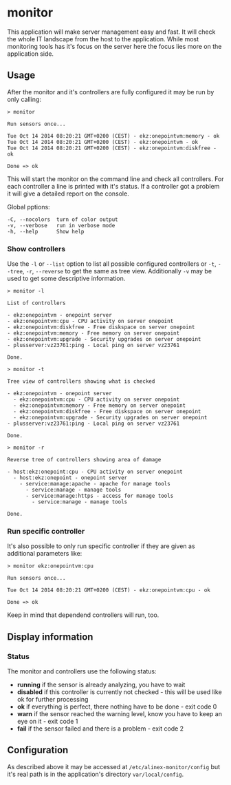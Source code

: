 monitor
=================================================

This application will make server management easy and fast. It will check the
whole IT landscape from the host to the application. While most monitoring
tools has it's focus on the server here the focus lies more on the application
side.

Usage
-------------------------------------------------
After the monitor and it's controllers are fully configured it may be run by
only calling:

    > monitor

    Run sensors once...

    Tue Oct 14 2014 08:20:21 GMT+0200 (CEST) - ekz:onepointvm:memory - ok
    Tue Oct 14 2014 08:20:21 GMT+0200 (CEST) - ekz:onepointvm - ok
    Tue Oct 14 2014 08:20:21 GMT+0200 (CEST) - ekz:onepointvm:diskfree - ok

    Done => ok

This will start the monitor on the command line and check all controllers. For each
controller a line is printed with it's status.
If a controller got a problem it will give a detailed report on the console.

Global pptions:

    -C, --nocolors  turn of color output
    -v, --verbose   run in verbose mode
    -h, --help      Show help

### Show controllers

Use the `-l` or `--list` option to list all possible configured controllers or
`-t`, `--tree`, `-r`, `--reverse` to get the same as tree view. Additionally
`-v` may be used to get some descriptive information.

    > monitor -l

    List of controllers

    - ekz:onepointvm - onepoint server
    - ekz:onepointvm:cpu - CPU activity on server onepoint
    - ekz:onepointvm:diskfree - Free diskspace on server onepoint
    - ekz:onepointvm:memory - Free memory on server onepoint
    - ekz:onepointvm:upgrade - Security upgrades on server onepoint
    - plusserver:vz23761:ping - Local ping on server vz23761

    Done.

    > monitor -t

    Tree view of controllers showing what is checked

    - ekz:onepointvm - onepoint server
      - ekz:onepointvm:cpu - CPU activity on server onepoint
      - ekz:onepointvm:memory - Free memory on server onepoint
      - ekz:onepointvm:diskfree - Free diskspace on server onepoint
      - ekz:onepointvm:upgrade - Security upgrades on server onepoint
    - plusserver:vz23761:ping - Local ping on server vz23761

    Done.

    > monitor -r

    Reverse tree of controllers showing area of damage

    - host:ekz:onepoint:cpu - CPU activity on server onepoint
      - host:ekz:onepoint - onepoint server
        - service:manage:apache - apache for manage tools
          - service:manage - manage tools
          - service:manage:https - access for manage tools
            - service:manage - manage tools

    Done.

### Run specific controller

It's also possible to only run specific controller if they are given as additional
parameters like:

    > monitor ekz:onepointvm:cpu

    Run sensors once...

    Tue Oct 14 2014 08:20:21 GMT+0200 (CEST) - ekz:onepointvm:cpu - ok

    Done => ok

Keep in mind that dependend controllers will run, too.


Display information
-------------------------------------------------

### Status

The monitor and controllers use the following status:

- __running__ if the sensor is already analyzing, you have to wait
- __disabled__ if this controller is currently not checked - this will be used
  like ok for further processing
- __ok__ if everything is perfect, there nothing have to be done - exit code 0
- __warn__ if the sensor reached the warning level, know you have to keep an eye on
  it - exit code 1
- __fail__ if the sensor failed and there is a problem - exit code 2


Configuration
-------------------------------------------------
As described above it may be accessed at `/etc/alinex-monitor/config` but it's
real path is in the application's directory `var/local/config`.

